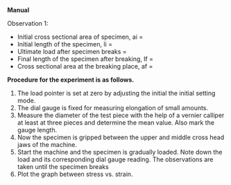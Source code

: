 **Manual**

Observation 1:

   - Initial cross sectional area of specimen, ai =
   - Initial length of the specimen, li =
   - Ultimate load after specimen breaks =
   - Final length of the specimen after breaking, lf =
   - Cross sectional area at the breaking place, af =


**Procedure for the experiment is as follows.**

1. The load pointer is set at zero by adjusting the initial the initial setting mode.
2. The dial gauge is fixed for measuring elongation of small amounts.
3. Measure the diameter of the test piece with the help of a vernier calliper at least at three pieces and determine the mean value. Also mark the gauge length.
4. Now the specimen is gripped between the upper and middle cross head jaws of the machine.
5. Start the machine and the specimen is gradually loaded. Note down the load and its corresponding dial gauge reading. The observations are taken until the specimen breaks
6. Plot the graph between stress vs. strain.



